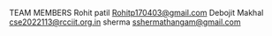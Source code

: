 TEAM MEMBERS
 Rohit patil Rohitp170403@gmail.com
 Debojit Makhal
cse2022113@rcciit.org.in
sherma sshermathangam@gmail.com
